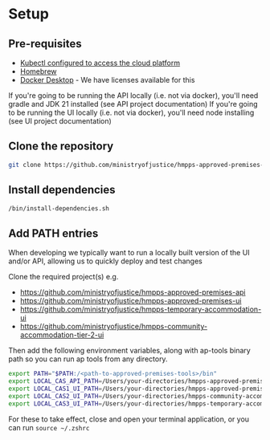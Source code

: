 # Setup

## Pre-requisites

* [Kubectl configured to access the cloud platform](https://user-guide.cloud-platform.service.justice.gov.uk/documentation/getting-started/kubectl-config.html)
* [Homebrew](https://brew.sh/)
* [Docker Desktop](https://www.docker.com/products/docker-desktop/) - We have licenses available for this

If you're going to be running the API locally (i.e. not via docker), you'll need gradle and JDK 21 installed (see API project documentation)
If you're going to be running the UI locally (i.e. not via docker), you'll need node installing (see UI project documentation)

## Clone the repository

```bash
git clone https://github.com/ministryofjustice/hmpps-approved-premises-tools.git
```

## Install dependencies

```bash
/bin/install-dependencies.sh
```

## Add PATH entries

When developing we typically want to run a locally built version of the UI and/or API, allowing us to quickly deploy and test changes

Clone the required project(s) e.g.

* https://github.com/ministryofjustice/hmpps-approved-premises-api
* https://github.com/ministryofjustice/hmpps-approved-premises-ui
* https://github.com/ministryofjustice/hmpps-temporary-accommodation-ui
* https://github.com/ministryofjustice/hmpps-community-accommodation-tier-2-ui

Then add the following environment variables, along with ap-tools binary path so you can run ap tools from any directory.

```bash
export PATH="$PATH:/<path-to-approved-premises-tools>/bin"
export LOCAL_CAS_API_PATH=/Users/your-directories/hmpps-approved-premises-api
export LOCAL_CAS1_UI_PATH=/Users/your-directories/hmpps-approved-premises-ui
export LOCAL_CAS2_UI_PATH=/Users/your-directories/hmpps-community-accommodation-tier-2-ui
export LOCAL_CAS3_UI_PATH=/Users/your-directories/hmpps-temporary-accommodation-ui
```

For these to take effect, close and open your terminal application, or you can run  `source ~/.zshrc`

